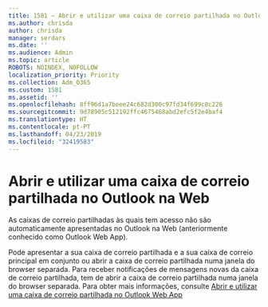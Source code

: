 ```yaml
---
title: 1581 – Abrir e utilizar uma caixa de correio partilhada no Outlook na Web
ms.author: chrisda
author: chrisda
manager: serdars
ms.date: ''
ms.audience: Admin
ms.topic: article
ROBOTS: NOINDEX, NOFOLLOW
localization_priority: Priority
ms.collection: Adm_O365
ms.custom: 1581
ms.assetid: ''
ms.openlocfilehash: 8ff96d1a7beee24c682d300c97fd34f699c8c226
ms.sourcegitcommit: 9d78905c512192ffc4675468abd2efc5f2e4baf4
ms.translationtype: HT
ms.contentlocale: pt-PT
ms.lasthandoff: 04/23/2019
ms.locfileid: "32419583"
---
```

# <a name="open-and-use-a-shared-mailbox-in-outlook-on-the-web"></a>Abrir e utilizar uma caixa de correio partilhada no Outlook na Web

As caixas de correio partilhadas às quais tem acesso não são automaticamente apresentadas no Outlook na Web (anteriormente conhecido como Outlook Web App).

Pode apresentar a sua caixa de correio partilhada e a sua caixa de correio principal em conjunto ou abrir a caixa de correio partilhada numa janela do browser separada. Para receber notificações de mensagens novas da caixa de correio partilhada, tem de abrir a caixa de correio partilhada numa janela do browser separada. Para obter mais informações, consulte [Abrir e utilizar uma caixa de correio partilhada no Outlook Web App](https://support.office.com/article/BC127866-42BE-4DE7-92AE-1EF2F787FD5C)
